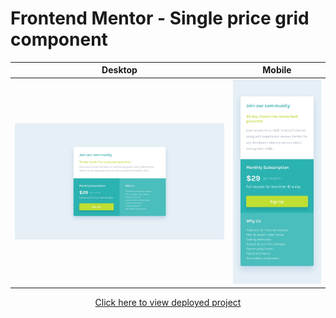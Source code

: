 # Frontend Mentor - Single price grid component


Desktop | Mobile
:--------------------------------:|:-------------------------:
![Desktop design](./design/desktop-design.jpg)  |  ![Mobile design](./design/mobile-design.jpg)

<p align=center>
    <a href="https://jialatteo.github.io/Frontend-Mentor-Challenges/single-price-grid-component-master/">Click here to view deployed project</a> 
</p>